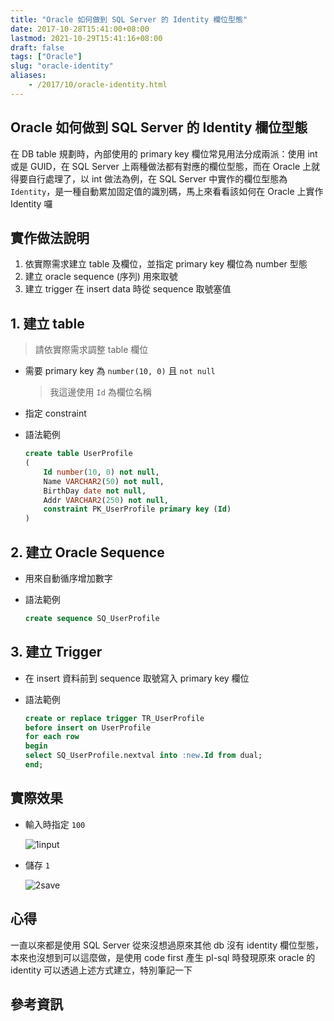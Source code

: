 ```yaml
---
title: "Oracle 如何做到 SQL Server 的 Identity 欄位型態"
date: 2017-10-28T15:41:00+08:00
lastmod: 2021-10-29T15:41:16+08:00
draft: false
tags: ["Oracle"]
slug: "oracle-identity"
aliases:
    - /2017/10/oracle-identity.html
---
```

## Oracle 如何做到 SQL Server 的 Identity 欄位型態

在 DB table 規劃時，內部使用的 primary key 欄位常見用法分成兩派：使用 int 或是 GUID，在 SQL Server 上兩種做法都有對應的欄位型態，而在 Oracle 上就得要自行處理了，以 int 做法為例，在 SQL Server 中實作的欄位型態為 `Identity`，是一種自動累加固定值的識別碼，馬上來看看該如何在 Oracle 上實作 Identity 囉

## 實作做法說明

1. 依實際需求建立 table 及欄位，並指定 primary key 欄位為 number 型態
2. 建立 oracle sequence (序列) 用來取號
3. 建立 trigger 在 insert data 時從 sequence 取號塞值

## 1. 建立 table

> 請依實際需求調整 table 欄位

* 需要 primary key 為 `number(10, 0)` 且 `not null`

    > 我這邊使用 `Id` 為欄位名稱

* 指定 constraint
* 語法範例

    ```sql
    create table UserProfile
    (
        Id number(10, 0) not null, 
        Name VARCHAR2(50) not null, 
        BirthDay date not null, 
        Addr VARCHAR2(250) not null,
        constraint PK_UserProfile primary key (Id)
    )
    ```

## 2. 建立 Oracle Sequence

* 用來自動循序增加數字
* 語法範例

    ```sql
    create sequence SQ_UserProfile
    ```

## 3. 建立 Trigger

* 在 insert 資料前到 sequence 取號寫入 primary key 欄位
* 語法範例

    ```sql
    create or replace trigger TR_UserProfile
    before insert on UserProfile
    for each row
    begin
    select SQ_UserProfile.nextval into :new.Id from dual;
    end;
    ```

## 實際效果

* 輸入時指定 `100`

    ![1input](https://user-images.githubusercontent.com/3851540/32132311-64a94af4-bbf4-11e7-8a12-9892b83fb57b.png)

* 儲存 `1`

    ![2save](https://user-images.githubusercontent.com/3851540/32132312-64dc3892-bbf4-11e7-8a3c-1320feaf18eb.png)

## 心得

一直以來都是使用 SQL Server 從來沒想過原來其他 db 沒有 identity 欄位型態，本來也沒想到可以這麼做，是使用 code first 產生 pl-sql 時發現原來 oracle 的 identity 可以透過上述方式建立，特別筆記一下

## 參考資訊
